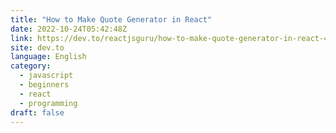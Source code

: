 ```yaml
---
title: "How to Make Quote Generator in React"
date: 2022-10-24T05:42:48Z
link: https://dev.to/reactjsguru/how-to-make-quote-generator-in-react-42j7?utm_medium=RSS&utm_source=news.12bit.vn
site: dev.to
language: English
category:
  - javascript
  - beginners
  - react
  - programming
draft: false
---
```

